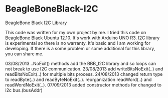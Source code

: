BeagleBoneBlack-I2C
===================

BeagleBone Black I2C Library
   
   This code was written for my own project by me. I tried this code on BeagleBone Black Ubuntu 12.10. It's work with Arduino UNO R3. I2C library is experimental so there is no warranty. It's basic and I am working for developing. If there is a some problem or some additional for this library, you can share me.

03/08/2013 ..NoExit() methods add the BBB_I2C library and so loops can not break to use I2C communication. 
23/08/2013 add writeBitsNoExit(..) and readBitsNoExit(..) for multiple  bits process.
24/08/2013 changed return type to readByte(..) and readByteNoExit(..). reorganization readWord(..) and readWordNoExit(..).
07/09/2013 added constructor methods for changed to i2c bus.(busAddr)
